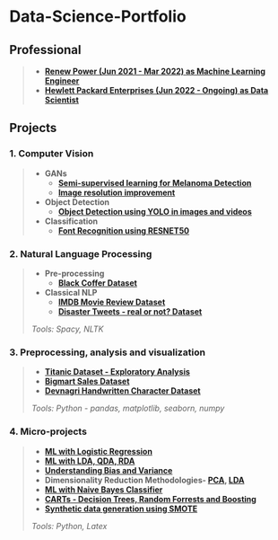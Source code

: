 # Data-Science-Portfolio

## Professional
> - **<a href="https://github.com/pramilajangid/Work-RenewPower">Renew Power (Jun 2021 - Mar 2022) as Machine Learning Engineer</a>**
> - **<a href="https://github.com/pramilajangid/Work-HPE">Hewlett Packard Enterprises (Jun 2022 - Ongoing) as Data Scientist</a>**
    
<!-- ## Research
*Pro Bono* 
>     
>    -->

## Projects

### 1. Computer Vision

> - **GANs**
>    - **<a href="https://github.com/pramilajangid/MelanomaDetection_using_SemiSupervisedLearning">Semi-supervised learning for Melanoma Detection</a>**
>    - **<a href="https://github.com/pramilajangid/Increase_Image_Resolution">Image resolution improvement</a>**
> - **Object Detection**
>    - **<a href="https://github.com/pramilajangid/ObjectDetection">Object Detection using YOLO in images and videos</a>**
> - **Classification**
>    - **<a href="https://drive.google.com/file/d/1EgtGfBaP0JRjTVYvwxMlVl3niO_XCIQr/view?usp=sharing">Font Recognition using RESNET50</a>**

### 2. Natural Language Processing

> - **Pre-processing**
>    - **<a href='https://github.com/pramilajangid/Preprocessing/blob/master/TextualData/blackcoffer_files/final-play.ipynb'>Black Coffer Dataset</a>** 
> - **Classical NLP**
>    - **<a href="https://drive.google.com/drive/folders/1-PW14qYiJlMPVTrrH2dB625H-bjdjRRi?usp=sharing">IMDB Movie Review Dataset</a>**
>    - **<a href='https://www.kaggle.com/pramilajangid/disaster-tweets-play1'>Disaster Tweets - real or not? Dataset</a>**
>       
> *Tools: Spacy, NLTK*


### 3. Preprocessing, analysis and visualization
    
> - **<a href='https://github.com/pramilajangid/Self-Practice/tree/master/Dataset-2(Titanic)'>Titanic Dataset - Exploratory Analysis</a>**
> - **<a href='https://github.com/pramilajangid/Self-Practice/tree/master/Dataset-1(BigMartSales%20Data)'>Bigmart Sales Dataset</a>**
> - **<a href='https://github.com/pramilajangid/Assignments-ML/blob/master/Cleaning-and-Reading-Data/Dealing-images-and-folders.ipynb'>Devnagri Handwritten Character Dataset</a>**
>
> *Tools: Python - pandas, matplotlib, seaborn, numpy*
      
### 4. Micro-projects

> - **<a href="https://github.com/pramilajangid/ML-Algorithms-Python/tree/master/Classification/Logistic-Regression">ML with Logistic Regression</a>**
> - **<a href="https://github.com/pramilajangid/ML-Algorithms-Python/tree/master/Classification/LDA-QDA-RDA">ML with LDA, QDA, RDA</a>**
> - **<a href="https://github.com/pramilajangid/ML-Algorithms-Python/blob/master/Overfitting-Underfitting/Overfitting-Underfitting-maths.ipynb">Understanding Bias and Variance</a>**
> - **Dimensionality Reduction Methodologies- <a href="https://github.com/pramilajangid/ML-Algorithms-Python/tree/master/DimensionalityReduction/PCA">PCA</a>, <a href="https://github.com/pramilajangid/ML-Algorithms-Python/tree/master/DimensionalityReduction/LDA">LDA</a>**
> - **<a href="https://github.com/pramilajangid/ML-Algorithms-Python/tree/master/Classification/Naive-Bayes">ML with Naive Bayes Classifier</a>**
> - **<a href="https://github.com/pramilajangid/ML-Algorithms-Python/tree/master/Regression-And-Classification/DecisionTress-RandomForrest-Boosting">CARTs - Decision Trees, Random Forrests and Boosting</a>**
> - **<a href="https://github.com/pramilajangid/Assignments-ML/tree/master/Preprocessing">Synthetic data generation using SMOTE</a>**
> 
> *Tools: Python, Latex* 


